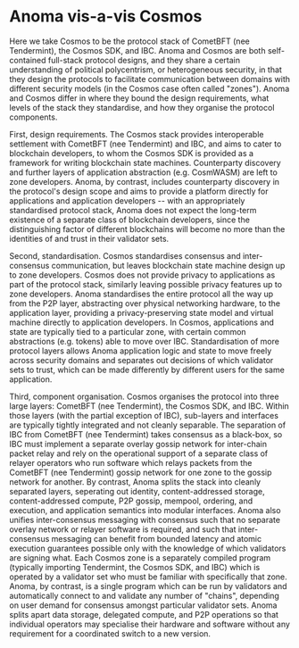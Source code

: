 # Anoma vis-a-vis Cosmos

Here we take Cosmos to be the protocol stack of CometBFT (nee Tendermint), the Cosmos SDK, and IBC. Anoma and Cosmos are both self-contained full-stack protocol designs, and they share a certain understanding of political polycentrism, or heterogeneous security, in that they design the protocols to facilitate communication between domains with different security models (in the Cosmos case often called "zones"). Anoma and Cosmos differ in where they bound the design requirements, what levels of the stack they standardise, and how they organise the protocol components. 

First, design requirements. The Cosmos stack provides interoperable settlement with CometBFT (nee Tendermint) and IBC, and aims to cater to blockchain developers, to whom the Cosmos SDK is provided as a framework for writing blockchain state machines. Counterparty discovery and further layers of application abstraction (e.g. CosmWASM) are left to zone developers. Anoma, by contrast, includes counterparty discovery in the protocol's design scope and aims to provide a platform directly for applications and application developers -- with an appropriately standardised protocol stack, Anoma does not expect the long-term existence of a separate class of blockchain developers, since the distinguishing factor of different blockchains will become no more than the identities of and trust in their validator sets.

Second, standardisation. Cosmos standardises consensus and inter-consensus communication, but leaves blockchain state machine design up to zone developers. Cosmos does not provide privacy to applications as part of the protocol stack, similarly leaving possible privacy features up to zone developers. Anoma standardises the entire protocol all the way up from the P2P layer, abstracting over physical networking hardware, to the application layer, providing a privacy-preserving state model and virtual machine directly to application developers. In Cosmos, applications and state are typically tied to a particular zone, with certain common abstractions (e.g. tokens) able to move over IBC. Standardisation of more protocol layers allows Anoma application logic and state to move freely across security domains and separates out decisions of which validator sets to trust, which can be made differently by different users for the same application.

Third, component organisation. Cosmos organises the protocol into three large layers: CometBFT (nee Tendermint), the Cosmos SDK, and IBC. Within those layers (with the partial exception of IBC), sub-layers and interfaces are typically tightly integrated and not cleanly separable. The separation of IBC from CometBFT (nee Tendermint) takes consensus as a black-box, so IBC must implement a separate overlay gossip network for inter-chain packet relay and rely on the operational support of a separate class of relayer operators who run software which relays packets from the CometBFT (nee Tendermint) gossip network for one zone to the gossip network for another. By contrast, Anoma splits the stack into cleanly separated layers, seperating out identity, content-addressed storage, content-addressed compute, P2P gossip, mempool, ordering, and execution, and application semantics into modular interfaces. Anoma also unifies inter-consensus messaging with consensus such that no separate overlay network or relayer software is required, and such that inter-consensus messaging can benefit from bounded latency and atomic execution guarantees possible only with the knowledge of which validators are signing what. Each Cosmos zone is a separately compiled program (typically importing Tendermint, the Cosmos SDK, and IBC) which is operated by a validator set who must be familiar with specifically that zone. Anoma, by contrast, is a single program which can be run by validators and automatically connect to and validate any number of "chains", depending on user demand for consensus amongst particular validator sets. Anoma splits apart data storage, delegated compute, and P2P operations so that individual operators may specialise their hardware and software without any requirement for a coordinated switch to a new version. 